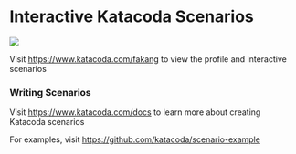 # Interactive Katacoda Scenarios

[![](http://shields.katacoda.com/katacoda/fakang/count.svg)](https://www.katacoda.com/fakang "Get your profile on Katacoda.com")

Visit https://www.katacoda.com/fakang to view the profile and interactive scenarios

### Writing Scenarios
Visit https://www.katacoda.com/docs to learn more about creating Katacoda scenarios

For examples, visit https://github.com/katacoda/scenario-example
